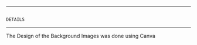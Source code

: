----------------------------------------------------------------------------------------------------------------------------------------------------------------------------
                                                                           DETAILS
----------------------------------------------------------------------------------------------------------------------------------------------------------------------------

The Design of the Background Images was done using Canva 
